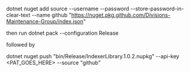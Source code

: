 dotnet nuget add source --username <githubusername> --password <Personal access token> --store-password-in-clear-text --name github "https://nuget.pkg.github.com/Divisions-Maintenance-Group/index.json"

then run
dotnet pack --configuration Release

followed by

dotnet nuget push "bin/Release/IndexerLibrary.1.0.2.nupkg" --api-key <PAT_GOES_HERE> --source "github"